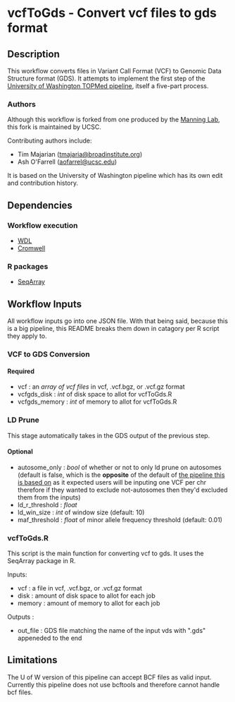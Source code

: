 # vcfToGds - Convert vcf files to gds format

## Description 

This workflow converts files in Variant Call Format (VCF) to Genomic Data Structure format (GDS). It attempts to implement the first step of the [University of Washington TOPMed pipeline](https://github.com/UW-GAC/analysis_pipeline), itself a five-part process.

### Authors

Although this workflow is forked from one produced by the [Manning Lab](https://manning-lab.github.io/), this fork is maintained by UCSC.

Contributing authors include:
* Tim Majarian (tmajaria@broadinstitute.org)
* Ash O'Farrell (aofarrel@ucsc.edu)

It is based on the University of Washington pipeline which has its own edit and contribution history.

## Dependencies

### Workflow execution

* [WDL](https://software.broadinstitute.org/wdl/documentation/quickstart)
* [Cromwell](http://cromwell.readthedocs.io/en/develop/)

### R packages

* [SeqArray](https://www.bioconductor.org/packages/release/bioc/html/SeqArray.html)

## Workflow Inputs
All workflow inputs go into one JSON file. With that being said, because this is a big pipeline, this README breaks them down in catagory per R script they apply to.

### VCF to GDS Conversion
#### Required
* vcf : an *array of vcf files* in vcf, .vcf.bgz, or .vcf.gz format
* vcfgds_disk : *int* of disk space to allot for vcfToGds.R
* vcfgds_memory : *int* of memory to allot for vcfToGds.R

### LD Prune
This stage automatically takes in the GDS output of the previous step.
#### Optional
* autosome_only : *bool* of whether or not to only ld prune on autosomes (default is false, which is the **opposite** of the default of [the pipeline this is based on](https://github.com/UW-GAC/analysis_pipeline) as it expected users will be inputing one VCF per chr therefore if they wanted to exclude not-autosomes then they'd excluded them from the inputs)
* ld_r_threshold : *float*
* ld_win_size : *int* of window size (default: 10)
* maf_threshold : *float* of minor allele frequency threshold (default: 0.01)



### vcfToGds.R
This script is the main function for converting vcf to gds. It uses the SeqArray package in R.

Inputs:
* vcf : a file in vcf, .vcf.bgz, or .vcf.gz format
* disk : amount of disk space to allot for each job
* memory : amount of memory to allot for each job

Outputs :
* out_file : GDS file matching the name of the input vds with ".gds" appeneded to the end


## Limitations
The U of W version of this pipeline can accept BCF files as valid input. Currently this pipeline does not use bcftools and therefore cannot handle bcf files.


